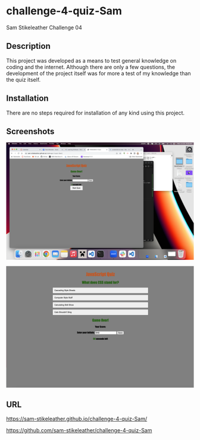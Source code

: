 # challenge-4-quiz-Sam
Sam Stikeleather Challenge 04

## Description

This project was developed as a means to test general knowledge on coding and the internet. Although there are only a few questions, the development of the project itself was for more a test of my knowledge than the quiz itself. 

## Installation

There are no steps required for installation of any kind using this project. 

## Screenshots 


![Homepage](./images/screenshot.png)


![Question1](./images/screenshot2.png)

## URL

https://sam-stikeleather.github.io/challenge-4-quiz-Sam/

https://github.com/sam-stikeleather/challenge-4-quiz-Sam








